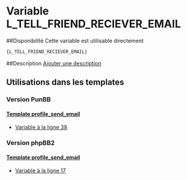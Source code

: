 # Variable L_TELL_FRIEND_RECIEVER_EMAIL

##Disponibilité
Cette variable est utilisable directement

```html
{L_TELL_FRIEND_RECIEVER_EMAIL}
```

##Description
[Ajouter une description](https://fa-tvars.appspot.com/var/L_TELL_FRIEND_RECIEVER_EMAIL)

## Utilisations dans les templates

### Version PunBB

#### [Template profile_send_email](punbb/profile_send_email.md#readme)
* [Variable &agrave; la ligne 38](../punbb/profile_send_email.tpl#L38)

### Version phpBB2

#### [Template profile_send_email](subsilver/profile_send_email.md#readme)
* [Variable &agrave; la ligne 17](../subsilver/profile_send_email.tpl#L17)